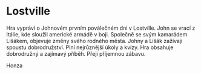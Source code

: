 # Lostville

Hra vypráví o Johnovém prvním poválečném dni v Lostville.
John se vrací z Itálie, kde sloužil americké armádě v boji. 
Společně se svým kamarádem Lišákem, objevuje změny svého rodného města. 
Johny a Lišák zažívají spoustu dobrodružství. 
Plní nejrůznější úkoly a kvízy. 
Hra obsahuje dobrodružný a zajímavý příběh.
Přeji příjemnou zábavu.

Honza
